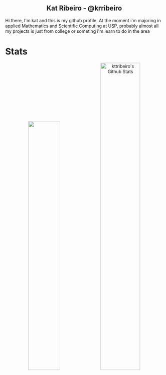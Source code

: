 ## <div align="center"> Kat Ribeiro - @krribeiro
<div>
Hi there, I'm kat and this is my github profile. At the moment i'm majoring in applied Mathematics and Scientific Computing at USP, probably almost all my projects is just from college or someting i'm learn to do in the area  
</div>

# Stats
<div align = "center">
<img align="rignt" width="45%" src="https://github-readme-stats.vercel.app/api/top-langs/?username=krribeiro&cardType=github%bg_color=00000000&Text=000&title_color=1C1C1C&border_color=4F4F4F&card_width=200"

  <a href="https://awesome-github-stats.azurewebsites.net/index.html??cardType=github&theme=tokyonight&preferLogin=true&Background=00000000&Text=000&Title=FFA4C7&Ring=FFA4C7&Border=FFA4C7">
    <img width="50%" alt="kttribeiro's Github Stats" src="https://awesome-github-stats.azurewebsites.net/user-stats/kttribeiro?cardType=github&theme=tokyonight&preferLogin=true&Background=00000000&Text=FFA4C
  </a>
</p>
    
<p align="center">
  <a href="https://git.io/streak-stats">
    <img width="50%" src="https://github-readme-streak-stats.herokuapp.com?user=krribeiro&thete=omni&background=00000000&border=FFA4C7&stroke=FFA4C7&fire=FFA4C7&currStreakNum=FF4BB4&sideNums=FF4BB
      </a>
</div>
